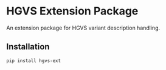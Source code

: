 # HGVS Extension Package

An extension package for HGVS variant description handling.

## Installation

```bash
pip install hgvs-ext